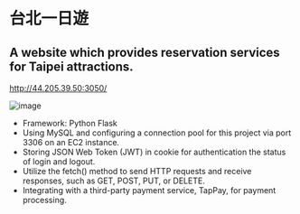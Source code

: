 # 台北一日遊
## A website which provides reservation services for Taipei attractions.

http://44.205.39.50:3050/

![image](https://user-images.githubusercontent.com/43780809/224297064-4a45124f-013c-45d1-98cf-4d2648ddf320.png)

- Framework: Python Flask
- Using MySQL and configuring a connection pool for this project via port 3306 on an EC2 instance.
- Storing JSON Web Token (JWT) in cookie for authentication the status of login and logout.
- Utilize the fetch() method to send HTTP requests and receive responses, such as GET, POST, PUT, or DELETE. 
- Integrating with a third-party payment service, TapPay, for payment processing.
